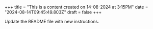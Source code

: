 +++
title = "This is a content created on 14-08-2024 at 3:15PM"
date = "2024-08-14T09:45:49.803Z"
draft = false
+++

  Update the README file with new instructions.
        